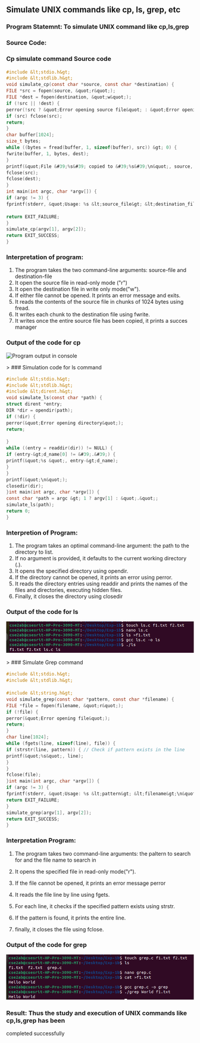 ## Simulate UNIX commands like cp, ls, grep, etc
### Program Statemnt: To simulate UNIX command like cp,ls,grep
### Source Code:
### Cp simulate command Source code
```c
#include &lt;stdio.h&gt;
#include &lt;stdlib.h&gt;
void simulate_cp(const char *source, const char *destination) {
FILE *src = fopen(source, &quot;r&quot;);
FILE *dest = fopen(destination, &quot;w&quot;);
if (!src || !dest) {
perror(!src ? &quot;Error opening source file&quot; : &quot;Error opening destination file&quot;);
if (src) fclose(src);
return;
}
char buffer[1024];
size_t bytes;
while ((bytes = fread(buffer, 1, sizeof(buffer), src)) &gt; 0) {
fwrite(buffer, 1, bytes, dest);
}
printf(&quot;File &#39;%s&#39; copied to &#39;%s&#39;\n&quot;, source, destination);
fclose(src);
fclose(dest);
}
int main(int argc, char *argv[]) {
if (argc != 3) {
fprintf(stderr, &quot;Usage: %s &lt;source_file&gt; &lt;destination_file&gt;\n&quot;, argv[0]);

return EXIT_FAILURE;
}
simulate_cp(argv[1], argv[2]);
return EXIT_SUCCESS;
}
```
### Interpretation of program:
1) The program takes the two command-line arguments: source-file and destination-file
2) It open the source file in read-only mode (&quot;r&quot;)
3) It open the destination file in write only mode(&quot;w&quot;).
4) If either file cannot be opened. It prints an error message and exits.
5) It reads the contents of the source file in chunks of 1024 bytes using fread.
6) It writes each chunk to the destination file using fwrite.
7) It writes once the entire source file has been copied, it prints a succes manager

### Output of the code for cp
![ Program output in console](copy.png)

&gt; ### Simulation code for ls command
```c
#include &lt;stdio.h&gt;
#include &lt;stdlib.h&gt;
#include &lt;dirent.h&gt;
void simulate_ls(const char *path) {
struct dirent *entry;
DIR *dir = opendir(path);
if (!dir) {
perror(&quot;Error opening directory&quot;);
return;

}
while ((entry = readdir(dir)) != NULL) {
if (entry-&gt;d_name[0] != &#39;.&#39;) {
printf(&quot;%s &quot;, entry-&gt;d_name);
}
}
printf(&quot;\n&quot;);
closedir(dir);
}int main(int argc, char *argv[]) {
const char *path = argc &gt; 1 ? argv[1] : &quot;.&quot;;
simulate_ls(path);
return 0;
}
```
### Interpretion of Program:
1. The program takes an optimal command-line argument: the path to the directory to list.
2. If no argument is provided, it defaults to the current working directory (.).
3. It opens the specified directory using opendir.
4. If the directory cannot be opened, it prints an error using perror.
5. It reads the directory entries using readdir and prints the names of the files and
directories, executing hidden files.
6. Finally, it closes the directory using closedir

### Output of the code for ls
![ Program output in console](ls.png)

&gt; ### Simulate Grep command
```c
#include &lt;stdio.h&gt;
#include &lt;stdlib.h&gt;

#include &lt;string.h&gt;
void simulate_grep(const char *pattern, const char *filename) {
FILE *file = fopen(filename, &quot;r&quot;);
if (!file) {
perror(&quot;Error opening file&quot;);
return;
}
char line[1024];
while (fgets(line, sizeof(line), file)) {
if (strstr(line, pattern)) { // Check if pattern exists in the line
printf(&quot;%s&quot;, line);
}
}
fclose(file);
}int main(int argc, char *argv[]) {
if (argc != 3) {
fprintf(stderr, &quot;Usage: %s &lt;pattern&gt; &lt;filename&gt;\n&quot;, argv[0]);
return EXIT_FAILURE;
}
simulate_grep(argv[1], argv[2]);
return EXIT_SUCCESS;
}
```
### Interpretation Program:
1. The program takes two command-line arguments: the paltern to search for and the file
name to search in
2. It opens the specified file in read-only mode(&quot;r&quot;).
3. If the file cannot be opened, it prints an error message perror
4. It reads the file line by line using fgets.
5. For each line, it checks if the specified pattern exists using strstr.

6. If the pattern is found, it prints the entire line.
7. finally, it closes the file using fclose.

### Output of the code for grep
![ Program output in console](grep.png)

### Result: Thus the study and execution of UNIX commands like cp,ls,grep has been
completed successfully

